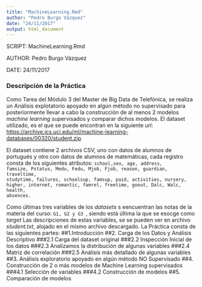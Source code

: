 ```yaml
---
title: "MachineLearning.Rmd"
author: "Pedro Burgo Vázquez"
date: "24/11/2017"
output: html_document
---
```


SCRIPT: MachineLearning.Rmd

AUTHOR: Pedro Burgo Vázquez

DATE: 24/11/2017


### Descripción de la Práctica

Como Tarea del Módulo 3 del Master de Big Data de Telefónica, se realiza un Análisis explotatorio apoyado en algún método no supervisado para posteriormente llevar a cabo la construcción de al menos 2 modelos *machine learning* supervisados y comparar dichos modelos.
El dataset utilizado, es el que se puede encontran en la siguiente url:
https://archive.ics.uci.edu/ml/machine-learning-databases/00320/student.zip

El dataset contiene 2 archivos CSV, uno con datos de alumnos de portugués y otro con datos de alumnos de matemáticas, cada registro consta de los siguientes  atributos: <code>school,sex, age, address, famsize, Pstatus, Medu, Fedu, Mjob, Fjob, reason, guardian, traveltime, studytime, failures, schoolsup, famsup, paid, activities, nursery, higher, internet, romantic, famrel, freetime, goout, Dalc, Walc, health, absences. </code>

Como últimas tres variables de los *datasets* s eencuentran las notas de la materia del curso: <code>G1, G2 y G3 </code>, siendo está última la que se esocge como *target*
Las descripciones de estas variables, se  se pueden ver en archivo *student.txt*, alojado en el mismo archivo descargado.
La Práctica consta de las siguientes partes:
##1.Introducción
##2. Carga de los Datos y Análisis Descriptivo
###2.1 Carga del dataset original
###2.2 Inspección Inicial de los datos
###2.3 Analizamos la distribución de algunas variables
###2.4 Matriz de correlación
###2.5 Análisis más detallado de algunas variables
##3. Análisis exploratorio apoyado en algún método NO Supervisado
##4. Construcción de 2 o más modelos de Machine Learning supervisados
###4.1 Selección de variables
###4.2 Construcción de modelos
##5. Comparación de modelos

